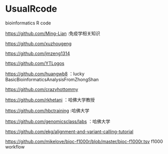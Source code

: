 # UsualRcode
bioinformatics R code

https://github.com/Ming-Lian :免疫学相关知识 

https://github.com/xuzhougeng

https://github.com/jmzeng1314

https://github.com/YTLogos

https://github.com/huangwb8 ：lucky BasicBioinformaticsAnalysisFromZhongShan

https://github.com/crazyhottommy

https://github.com/rkhetani ：哈佛大学教授

https://github.com/hbctraining :哈佛大学

https://github.com/genomicsclass/labs ：哈佛大学

https://github.com/ekg/alignment-and-variant-calling-tutorial

https://github.com/mikelove/bioc-f1000r/blob/master/bioc-f1000r.tsv  f1000 workflow
